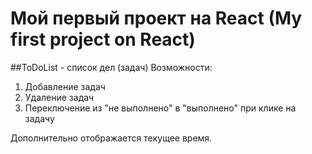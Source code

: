 # Мой первый проект на React (My first project on React)
##ToDoList - список дел (задач)
Возможности:
1) Добавление задач
2) Удаление задач
3) Переключение из "не выполнено" в "выполнено" при клике на задачу

Дополнительно отображается текущее время.